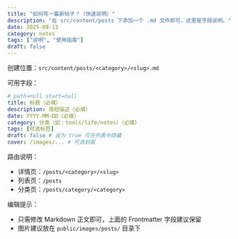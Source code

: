```yaml
---
title: "如何写一篇新帖子？（快速说明）"
description: "在 src/content/posts 下添加一个 .md 文件即可，这里是字段说明。"
date: 2025-09-13
category: notes
tags: ["说明", "使用指南"]
draft: false
---
```


创建位置：`src/content/posts/<category>/<slug>.md`

可用字段：

```yaml
# path=null start=null
title: 标题（必填）
description: 简短描述（必填）
date: YYYY-MM-DD（必填）
category: 分类（如：tools/life/notes）（必填）
tags: [可选标签]
draft: false # 设为 true 可在列表中隐藏
cover: /images/... # 可选封面
```

路由说明：
- 详情页：`/posts/<category>/<slug>`
- 列表页：`/posts`
- 分类页：`/posts/category/<category>`

编辑提示：
- 只需修改 Markdown 正文即可，上面的 Frontmatter 字段建议保留
- 图片建议放在 `public/images/posts/` 目录下


